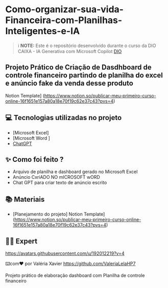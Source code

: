 # Como-organizar-sua-vida-Financeira-com-Planilhas-Inteligentes-e-IA

 > ℹ️ **NOTE:** Este é o repositório desenvolvido durante o curso da DIO CAIXA - IA Generativa com Microsoft Copilot [DIO](https://dio.me)

## Projeto Prático de Criação de Dasdhboard de controle financeiro partindo de planilha do excel e anúncio fake da venda desse produto

Notion Template] (https://www.notion.so/publicar-meu-primeiro-curso-online-16f1651e157a80a18e70f19c62e37c43?pvs=4)
## 💻 Tecnologias utilizadas no projeto

- [Microsoft Excel]
- [Microsoft Word ]
- [ChatGPT](https://chat.openai.com/) 

## ✨ Como foi feito ?

- Arquivo de planilha e dashboard gerado no Microsoft Excel
- Anúncio CxriADO NO mICROSOFT wORD
- Chat GPT para criar texto de anúncio escrito 

## 📚 Materiais

- [Planejamento do projeto] Notion Template] (https://www.notion.so/publicar-meu-primeiro-curso-online-16f1651e157a80a18e70f19c62e37c43?pvs=4)
  

## 👨‍💻 Expert

https://avatars.githubusercontent.com/u/192012219?v=4

⌨️com❤️ por Valéria Xavier
https://github.com/ValeriaLelaHP7

Projeto prático de elaboração dashboard com  Planilha de controle financeiro

